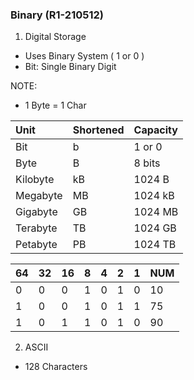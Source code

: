 ### **Binary (R1-210512)**

1. Digital Storage
- Uses Binary System ( 1 or 0 )
- Bit: Single Binary Digit

NOTE:
- 1 Byte = 1 Char


| Unit     | Shortened | Capacity |
| :---     | :---      | :---     |
| Bit      | b         | 1 or 0   | 
| Byte     | B         | 8 bits   |
| Kilobyte | kB        | 1024 B   |
| Megabyte | MB        | 1024 kB  |
| Gigabyte | GB        | 1024 MB  |
| Terabyte | TB        | 1024 GB  |
| Petabyte | PB        | 1024 TB  |


| 64 | 32 | 16 | 8 | 4 | 2 | 1 | NUM |
|----|----|----|---|---|---|---|-----|
| 0  | 0  | 0  | 1 | 0 | 1 | 0 | 10  |
| 1  | 0  | 0  | 1 | 0 | 1 | 1 | 75  |
| 1  | 0  | 1  | 1 | 0 | 1 | 0 | 90  |


2. ASCII
- 128 Characters

